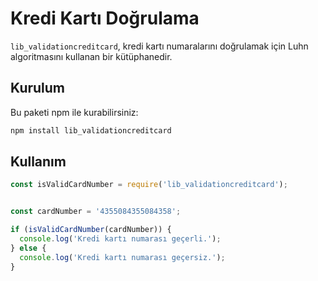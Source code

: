 # Kredi Kartı Doğrulama

`lib_validationcreditcard`, kredi kartı numaralarını doğrulamak için Luhn algoritmasını kullanan bir kütüphanedir. 
## Kurulum

Bu paketi npm ile kurabilirsiniz:

```bash
npm install lib_validationcreditcard
```
## Kullanım

```js
const isValidCardNumber = require('lib_validationcreditcard');


const cardNumber = '4355084355084358';

if (isValidCardNumber(cardNumber)) {
  console.log('Kredi kartı numarası geçerli.');
} else {
  console.log('Kredi kartı numarası geçersiz.');
}
```

